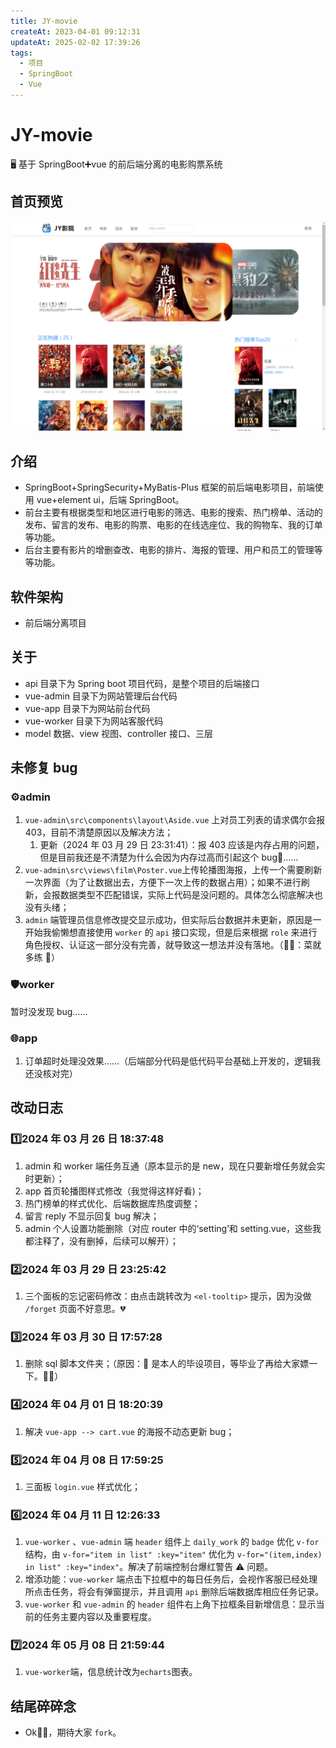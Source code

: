 ```yaml
---
title: JY-movie
createAt: 2023-04-01 09:12:31
updateAt: 2025-02-02 17:39:26
tags:
  - 项目
  - SpringBoot
  - Vue
---
```


# JY-movie

🖥️ 基于 SpringBoot➕vue 的前后端分离的电影购票系统

## 首页预览
 ![app-home-vue](assets/jy-movie/app_home_vue.png)

## 介绍

- SpringBoot+SpringSecurity+MyBatis-Plus 框架的前后端电影项目，前端使用 vue+element ui，后端 SpringBoot。
- 前台主要有根据类型和地区进行电影的筛选、电影的搜索、热门榜单、活动的发布、留言的发布、电影的购票、电影的在线选座位、我的购物车、我的订单等功能。
- 后台主要有影片的增删查改、电影的排片、海报的管理、用户和员工的管理等等功能。

## 软件架构

- 前后端分离项目

## 关于

- api 目录下为 Spring boot 项目代码，是整个项目的后端接口
- vue-admin 目录下为网站管理后台代码
- vue-app 目录下为网站前台代码
- vue-worker 目录下为网站客服代码
- model 数据、view 视图、controller 接口、三层

## 未修复 bug

### ⚙️admin

1. `vue-admin\src\components\layout\Aside.vue` 上对员工列表的请求偶尔会报 403，目前不清楚原因以及解决方法；
   1. 更新（2024 年 03 月 29 日 23:31:41）：报 403 应该是内存占用的问题，但是目前我还是不清楚为什么会因为内存过高而引起这个 bug🐛……
2. `vue-admin\src\views\film\Poster.vue`上传轮播图海报，上传一个需要刷新一次界面（为了让数据出去，方便下一次上传的数据占用）；如果不进行刷新，会报数据类型不匹配错误，实际上代码是没问题的。具体怎么彻底解决也没有头绪；
3. `admin` 端管理员信息修改提交显示成功，但实际后台数据并未更新，原因是一开始我偷懒想直接使用 `worker` 的 `api` 接口实现，但是后来根据 `role` 来进行角色授权、认证这一部分没有完善，就导致这一想法并没有落地。（🙌🏼：菜就多练 🙈）

### 🛡️worker

暂时没发现 bug……

### 🌐app

1. 订单超时处理没效果……（后端部分代码是低代码平台基础上开发的，逻辑我还没核对完）

## 改动日志

### 1️⃣2024 年 03 月 26 日 18:37:48

1. admin 和 worker 端任务互通（原本显示的是 new，现在只要新增任务就会实时更新）；
2. app 首页轮播图样式修改（我觉得这样好看)；
3. 热门榜单的样式优化、后端数据库热度调整；
4. 留言 reply 不显示回复 bug 解决；
5. admin 个人设置功能删除（对应 router 中的‘setting’和 setting.vue，这些我都注释了，没有删掉，后续可以解开）；

### 2️⃣2024 年 03 月 29 日 23:25:42

1. 三个面板的忘记密码修改：由点击跳转改为 `<el-tooltip>` 提示，因为没做 `/forget` 页面不好意思。💔

### 3️⃣2024 年 03 月 30 日 17:57:28

1. 删除 sql 脚本文件夹；（原因：🌟 是本人的毕设项目，等毕业了再给大家嫖一下。🙏🏼）

### 4️⃣2024 年 04 月 01 日 18:20:39

1. 解决 `vue-app --> cart.vue` 的海报不动态更新 bug；

### 5️⃣2024 年 04 月 08 日 17:59:25

1. 三面板 `login.vue` 样式优化；

### 6️⃣2024 年 04 月 11 日 12:26:33

1. `vue-worker` 、`vue-admin` 端 `header` 组件上 `daily_work` 的 `badge` 优化 `v-for` 结构，由 `v-for="item in list" :key="item"` 优化为 `v-for="(item,index) in list" :key="index"`。解决了前端控制台爆红警告 ⚠️ 问题。
2. 增添功能：`vue-worker` 端点击下拉框中的每日任务后，会视作客服已经处理所点击任务，将会有弹窗提示，并且调用 `api` 删除后端数据库相应任务记录。
3. `vue-worker` 和 `vue-admin` 的 `header` 组件右上角下拉框条目新增信息：显示当前的任务主要内容以及重要程度。

### 7️⃣2024 年 05 月 08 日 21:59:44

1. `vue-worker`端，信息统计改为`echarts`图表。

## 结尾碎碎念

- Ok👌🏼，期待大家 `fork`。